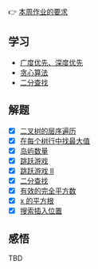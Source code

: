 👉 [本周作业的要求](./homework.md)

## 学习
- [广度优先、深度优先](./dfs-bfs.md)
- [贪心算法](./tan-xin.md)
- [二分查找](./binary-search.md)

## 解题
- [x] [二叉树的层序遍历](./../leetcode/102_binary-tree-level-order-traversal.md)
- [x] [在每个树行中找最大值](./../leetcode/515_find-largest-value-in-each-tree-row.md)
- [x] [岛屿数量](./../leetcode/200_number-of-islands.md)
- [x] [跳跃游戏](./../leetcode/55_jump-game.md)
- [x] [跳跃游戏 II](./../leetcode/55_jump-game-ii.md)
- [x] [二分查找](./../leetcode/704_binary-search.md)
- [x] [有效的完全平方数](./../leetcode/367_valid-perfect-square.md)
- [x] [x 的平方根](./../leetcode/69_sqrtx.md)
- [x] [搜索插入位置](./../leetcode/35_search-insert-position.md)

## 感悟

TBD
